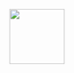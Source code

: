 <div id="header" align="center">
  <img src="https://media.giphy.com/media/1Xj684doRy0P2FeuAq/giphy.gif" width="100"/>
</div>

<!--
##Всем привет, Меня зовут Артем!
**artembelorossov/artembelorossov** is a ✨ _special_ ✨ repository because its `README.md` (this file) appears on your GitHub profile.
Всем привет, Меня зовут Артем!
Here are some ideas to get you started:

- 🔭 I’m currently working on ...
- 🌱 I’m currently learning ...
- 👯 I’m looking to collaborate on ...
- 🤔 I’m looking for help with ...
- 💬 Ask me about ...
- 📫 How to reach me: ...
- 😄 Pronouns: ...
- ⚡ Fun fact: ...
-->
